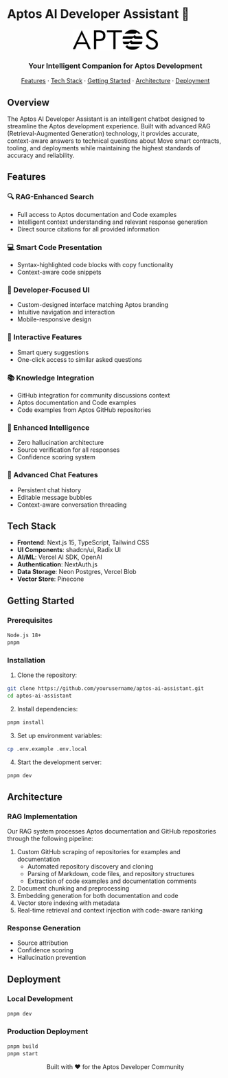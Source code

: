 # Aptos AI Developer Assistant 🤖

<div align="center">
  <img src="public/images/Aptos_Primary_BLK.svg" alt="Aptos AI Dev Assistant Logo" width="200"/>
  <h3>Your Intelligent Companion for Aptos Development</h3>
</div>

<p align="center">
  <a href="#features">Features</a> ·
  <a href="#tech-stack">Tech Stack</a> ·
  <a href="#getting-started">Getting Started</a> ·
  <a href="#architecture">Architecture</a> ·
  <a href="#deployment">Deployment</a>
</p>

## Overview

The Aptos AI Developer Assistant is an intelligent chatbot designed to streamline the Aptos development experience. Built with advanced RAG (Retrieval-Augmented Generation) technology, it provides accurate, context-aware answers to technical questions about Move smart contracts, tooling, and deployments while maintaining the highest standards of accuracy and reliability.

## Features

### 🔍 RAG-Enhanced Search
- Full access to Aptos documentation and Code examples
- Intelligent context understanding and relevant response generation
- Direct source citations for all provided information

### 💻 Smart Code Presentation
- Syntax-highlighted code blocks with copy functionality
- Context-aware code snippets


### 🎯 Developer-Focused UI
- Custom-designed interface matching Aptos branding
- Intuitive navigation and interaction
- Mobile-responsive design

### 🔄 Interactive Features
- Smart query suggestions
- One-click access to similar asked questions

### 📚 Knowledge Integration
- GitHub integration for community discussions context
- Aptos documentation and Code examples
- Code examples from Aptos GitHub repositories


### 🧠 Enhanced Intelligence
- Zero hallucination architecture
- Source verification for all responses
- Confidence scoring system

### 💬 Advanced Chat Features
- Persistent chat history
- Editable message bubbles
- Context-aware conversation threading

## Tech Stack

- **Frontend**: Next.js 15, TypeScript, Tailwind CSS
- **UI Components**: shadcn/ui, Radix UI
- **AI/ML**: Vercel AI SDK, OpenAI
- **Authentication**: NextAuth.js
- **Data Storage**: Neon Postgres, Vercel Blob
- **Vector Store**: Pinecone

## Getting Started

### Prerequisites

```bash
Node.js 18+
pnpm
```

### Installation

1. Clone the repository:
```bash
git clone https://github.com/yourusername/aptos-ai-assistant.git
cd aptos-ai-assistant
```

2. Install dependencies:
```bash
pnpm install
```

3. Set up environment variables:
```bash
cp .env.example .env.local
```

4. Start the development server:
```bash
pnpm dev
```

## Architecture

### RAG Implementation
Our RAG system processes Aptos documentation and GitHub repositories through the following pipeline:
1. Custom GitHub scraping of repositories for examples and documentation
   - Automated repository discovery and cloning
   - Parsing of Markdown, code files, and repository structures
   - Extraction of code examples and documentation comments
2. Document chunking and preprocessing
3. Embedding generation for both documentation and code
4. Vector store indexing with metadata
5. Real-time retrieval and context injection with code-aware ranking

### Response Generation
- Source attribution
- Confidence scoring
- Hallucination prevention

## Deployment

### Local Development
```bash
pnpm dev
```

### Production Deployment
```bash
pnpm build
pnpm start
```


<p align="center">Built with ❤️ for the Aptos Developer Community</p>
